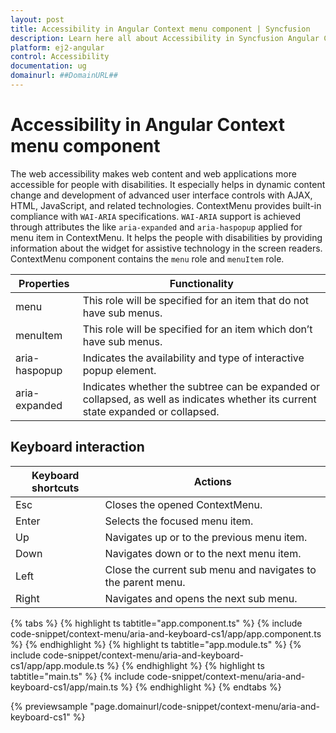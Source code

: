 ```yaml
---
layout: post
title: Accessibility in Angular Context menu component | Syncfusion
description: Learn here all about Accessibility in Syncfusion Angular Context menu component of Syncfusion Essential JS 2 and more.
platform: ej2-angular
control: Accessibility 
documentation: ug
domainurl: ##DomainURL##
---
```


# Accessibility in Angular Context menu component

The web accessibility makes web content and web applications more accessible for people with disabilities. It especially helps in dynamic content change and development of advanced user interface controls with AJAX, HTML, JavaScript, and related technologies. ContextMenu provides built-in compliance with `WAI-ARIA` specifications. `WAI-ARIA` support is achieved through attributes the like `aria-expanded` and `aria-haspopup` applied for menu item in ContextMenu. It helps the people with disabilities by providing information about the widget for assistive technology in the screen readers. ContextMenu component contains the `menu` role and `menuItem` role.

| Properties | Functionality |
| ------------ | ----------------------- |
| menu | This role will be specified for an item that do not have sub menus. |
| menuItem | This role will be specified for an item which don’t have sub menus. |
| aria-haspopup | Indicates the availability and type of interactive popup element. |
| aria-expanded | Indicates whether the subtree can be expanded or collapsed, as well as indicates whether its current state expanded or collapsed. |

## Keyboard interaction

| Keyboard shortcuts | Actions |
| ------------ | ----------------------- |
| Esc | Closes the opened ContextMenu. |
| Enter | Selects the focused menu item. |
| Up | Navigates up or to the previous menu item. |
| Down | Navigates down or to the next menu item. |
| Left | Close the current sub menu and navigates to the parent menu. |
| Right | Navigates and opens the next sub menu. |

{% tabs %}
{% highlight ts tabtitle="app.component.ts" %}
{% include code-snippet/context-menu/aria-and-keyboard-cs1/app/app.component.ts %}
{% endhighlight %}
{% highlight ts tabtitle="app.module.ts" %}
{% include code-snippet/context-menu/aria-and-keyboard-cs1/app/app.module.ts %}
{% endhighlight %}
{% highlight ts tabtitle="main.ts" %}
{% include code-snippet/context-menu/aria-and-keyboard-cs1/app/main.ts %}
{% endhighlight %}
{% endtabs %}
  
{% previewsample "page.domainurl/code-snippet/context-menu/aria-and-keyboard-cs1" %}